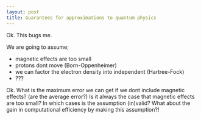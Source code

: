 ```yaml
---
layout: post
title: Guarantees for approximations to quantum physics  
---
```


Ok. This bugs me.

We are going to assume;
- magnetic effects are too small
- protons dont move (Born-Oppenheimer)
- we can factor the electron density into independent (Hartree-Fock)
- ???

Ok. What is the maximum error we can get if we dont include magnetic effects? (are the average error?)
Is it always the case that magnetic effects are too small? In which cases is the assumption (in)valid?
What about the gain in computational efficiency by making this assumption?!
